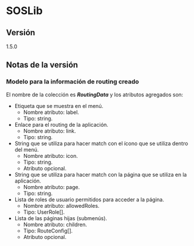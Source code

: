 # SOSLib

## Versión

1.5.0

## Notas de la versión

### Modelo para la información de routing creado

El nombre de la colección es ***RoutingData*** y los atributos agregados son:  

- Etiqueta que se muestra en el menú.
  - Nombre atributo: label.
  - Tipo: string.
- Enlace para el routing de la aplicación.
  - Nombre atributo: link.
  - Tipo: string.
- String que se utiliza para hacer match con el ícono que se utiliza dentro del menú.
  - Nombre atributo: icon.
  - Tipo: string.
  - Atributo opcional.
- String que se utiliza para hacer match con la página que se utiliza en la aplicación.
  - Nombre atributo: page.
  - Tipo: string.
- Lista de roles de usuario permitidos para acceder a la página.
  - Nombre atributo: allowedRoles.
  - Tipo: UserRole[].
- Lista de las páginas hijas (submenús).
  - Nombre atributo: children.
  - Tipo: RouteConfig[].
  - Atributo opcional.
